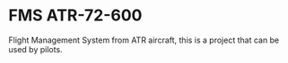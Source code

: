 # FMS ATR-72-600
 Flight Management System from ATR  aircraft, this is a project that can be used by pilots. 
